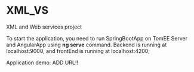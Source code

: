 # XML_VS
XML and Web services project

To start the application, you need to run SpringBootApp on TomEE Server and AngularApp using <b>ng serve</b> command.
Backend is running at localhost:9000, and frontEnd is running at localhost:4200;

Application demo: ADD URL!!
